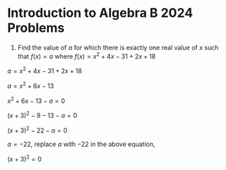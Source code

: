 # Introduction to Algebra B 2024 Problems

1. Find the value of $a$ for which there is exactly one real value of $x$ such that $f(x) = a$ where $f(x) = x^2 + 4x - 31 + 2x + 18$

  $a = x^2 + 4x - 31 + 2x + 18$

  $a = x^2 + 6x - 13$

  $x^2 + 6x - 13 - a = 0$

  $(x+3)^2 - 9 - 13 - a = 0$

  $(x+3)^2 - 22 - a = 0$

  $a = -22$, replace $a$ with $-22$ in the above equation,

  $(x+3)^2 = 0$

